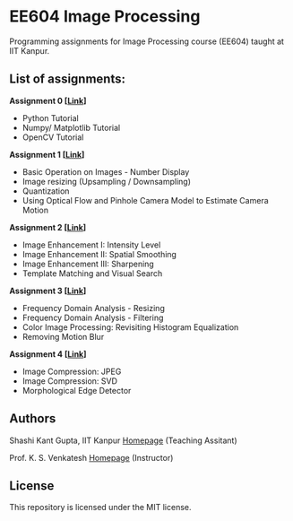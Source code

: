 # EE604 Image Processing

Programming assignments for Image Processing course (EE604) taught at IIT Kanpur.

## List of assignments:

**Assignment 0 [[Link](https://github.com/ee604/ee604_assignments/tree/master/assignment_0)]**
 - Python Tutorial
 - Numpy/ Matplotlib Tutorial
 - OpenCV Tutorial

**Assignment 1 [[Link](https://github.com/ee604/ee604_assignments/tree/master/assignment_1)]**
 - Basic Operation on Images - Number Display
 - Image resizing (Upsampling / Downsampling)
 - Quantization
 - Using Optical Flow and Pinhole Camera Model to Estimate Camera Motion

**Assignment 2 [[Link](https://github.com/ee604/ee604_assignments/tree/master/assignment_2)]**
 - Image Enhancement I: Intensity Level
 - Image Enhancement II: Spatial Smoothing
 - Image Enhancement III: Sharpening
 - Template Matching and Visual Search

**Assignment 3 [[Link](https://github.com/ee604/ee604_assignments/tree/master/assignment_3)]**
 - Frequency Domain Analysis - Resizing
 - Frequency Domain Analysis - Filtering
 - Color Image Processing: Revisiting Histogram Equalization
 - Removing Motion Blur

**Assignment 4 [[Link](https://github.com/ee604/ee604_assignments/tree/master/assignment_4)]**
 - Image Compression: JPEG
 - Image Compression: SVD
 - Morphological Edge Detector

## Authors

Shashi Kant Gupta, IIT Kanpur [Homepage](http://shashikg.github.io/) (Teaching Assitant)

Prof. K. S. Venkatesh [Homepage](https://home.iitk.ac.in/~venkats/) (Instructor)

## License

This repository is licensed under the MIT license.
